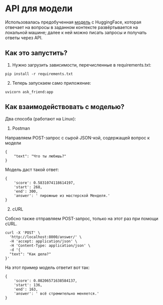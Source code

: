 # API для модели

Использовалась предобученная [модель](https://huggingface.co/AlexKay/xlm-roberta-large-qa-multilingual-finedtuned-ru) с HuggingFace, которая отвечает на вопросы в заданном контексте развёртывается на локальной машине; далее к ней можно писать запросы и получать ответы через API.

## Как это запустить?

1. Нужно загрузить зависимости, перечисленные в requirements.txt:

```
pip install -r requirements.txt
```

2. Теперь запускаем само приложение:

```
uvicorn ask_friend:app
```

## Как взаимодействовать с моделью?

Два способа (работают на Linux):

1. Postman

Направляем POST-запрос с сырой JSON-кой, содержащей вопрос к модели

```
{
    "text": "Что ты любишь?"
}

```

Модель даст такой ответ:

```
{
	'score': 0.5831074118614197,
	'start': 268,
	'end': 300,
	'answer': ' пирожные из мастерской Менделя.'
}
```

2. cURL

Собсно также отправляем POST-запрос, только на этот раз при помощи cURL.
```
curl -X 'POST' \
  'http://localhost:8000/answer/' \
  -H 'accept: application/json' \
  -H 'Content-Type: application/json' \
  -d '{
  "text": "Как дела?"
}'
```

На этот пример модель ответит вот так:

```
{
	'score': 0.08206571638584137,
	'start': 136,
	'end': 163,
	'answer': ' всё стремительно меняется.'
}

```